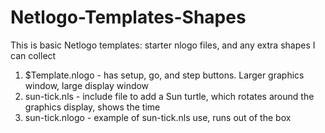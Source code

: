 # Netlogo-Templates-Shapes
This is basic Netlogo templates: starter nlogo files, and any extra shapes I can collect

1. $Template.nlogo - has setup, go, and step buttons. Larger graphics window, large display window
2. sun-tick.nls - include file to add a Sun turtle, which rotates around the graphics display, shows the time
3. sun-tick.nlogo - example of sun-tick.nls use, runs out of the box
